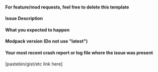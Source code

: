 #### For feature/mod requests, feel free to delete this template

#### Issue Description

#### What you expected to happen

#### Modpack version (Do not use "latest")

#### Your most recent crash report or log file where the issue was present

[pastebin/gist/etc link here]


